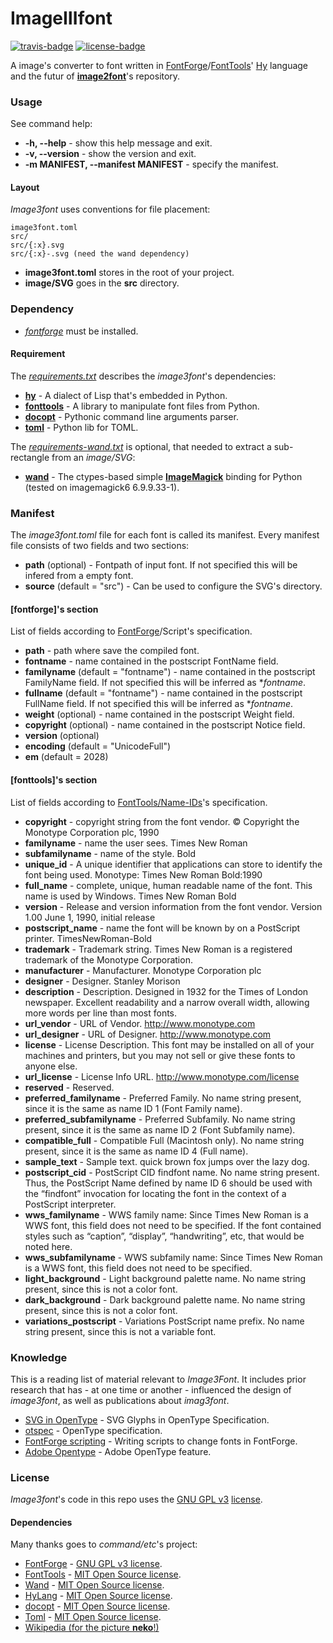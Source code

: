 # ImageⅢfont
[![travis-badge][]][travis] [![license-badge][]][license]

A image's converter to font written in [FontForge](https://github.com/fontforge/fontforge)/[FontTools](https://github.com/fonttools/fonttools)' [Hy](https://github.com/hylang/hy) language and the futur of [**image2font**](https://github.com/limaconoob/Image2font/)'s repository.

[travis-badge]: https://travis-ci.org/adjivas/Image3font.svg?branch=master&style=flat
[travis]: https://travis-ci.org/adjivas/Image3font
[license-badge]: http://img.shields.io/badge/license-GPLv3-blue.svg?style=flat-square
[license]: https://github.com/limaconoob/Image2font/blob/master/LICENSE

### Usage
See command help:
* **-h, --help** - show this help message and exit.
* **-v, --version** - show the version and exit.
* **-m MANIFEST, --manifest MANIFEST** - specify the manifest.

#### Layout
*Image3font* uses conventions for file placement:
```
image3font.toml
src/
src/{:x}.svg
src/{:x}-.svg (need the wand dependency)
```
* **image3font.toml** stores in the root of your project.
* **image/SVG** goes in the **src** directory.

### Dependency
* [*fontforge*](https://github.com/fontforge/fontforge) must be installed.
#### Requirement
The [*requirements.txt*](requirements.txt) describes the *image3font*'s dependencies:
* [**hy**](https://github.com/hylang/hy) - A dialect of Lisp that's embedded in Python.
* [**fonttools**](https://github.com/fonttools/fonttools) - A library to manipulate font files from Python.
* [**docopt**](https://github.com/docopt/docopt) - Pythonic command line arguments parser.
* [**toml**](https://github.com/uiri/toml) - Python lib for TOML.

The [*requirements-wand.txt*](requirements-wand.txt) is optional, that needed to extract a sub-rectangle from an *image/SVG*:
* [**wand**](https://github.com/dahlia/wand) - The ctypes-based simple [**ImageMagick**](https://github.com/ImageMagick/ImageMagick) binding for Python (tested on imagemagick6 6.9.9.33-1).

### Manifest
The *image3font.toml* file for each font is called its manifest. Every manifest file consists of two fields and two sections:
* **path** (optional) - Fontpath of input font. If not specified this will be infered from a empty font.
* **source** (default = "src") - Can be used to configure the SVG's directory.
#### [fontforge]'s section
List of fields according to [FontForge](https://fontforge.github.io/en-US/documentation/scripting/native)/Script's specification.
* **path** - path where save the compiled font.
* **fontname** - name contained in the postscript FontName field.
* **familyname** (default = "fontname") - name contained in the postscript FamilyName field. If not specified this will be inferred as **fontname*.
* **fullname** (default = "fontname") - name contained in the postscript FullName field. If not specified this will be inferred as **fontname*.
* **weight** (optional) - name contained in the postscript Weight field.
* **copyright** (optional) - name contained in the postscript Notice field.
* **version** (optional)
* **encoding** (default = "UnicodeFull")
* **em** (default = 2028)
#### [fonttools]'s section
List of fields according to [FontTools/Name-IDs](https://www.microsoft.com/typography/otspec/name.htm#nameIDs)'s specification.
* **copyright** - copyright string from the font vendor. © Copyright the Monotype Corporation plc, 1990
* **familyname** - name the user sees. Times New Roman
* **subfamilyname** - name of the style. Bold
* **unique_id** - A unique identifier that applications can store to identify the font being used. Monotype: Times New Roman Bold:1990
* **full_name** - complete, unique, human readable name of the font. This name is used by Windows. Times New Roman Bold
* **version** - Release and version information from the font vendor. Version 1.00 June 1, 1990, initial release
* **postscript_name** - name the font will be known by on a PostScript printer. TimesNewRoman-Bold
* **trademark** - Trademark string. Times New Roman is a registered trademark of the Monotype Corporation.
* **manufacturer** - Manufacturer. Monotype Corporation plc
* **designer** - Designer. Stanley Morison
* **description** - Description. Designed in 1932 for the Times of London newspaper. Excellent readability and a narrow overall width, allowing more words per line than most fonts.
* **url_vendor** - URL of Vendor. http://www.monotype.com
* **url_designer** - URL of Designer. http://www.monotype.com
* **license** - License Description. This font may be installed on all of your machines and printers, but you may not sell or give these fonts to anyone else.
* **url_license** - License Info URL. http://www.monotype.com/license
* **reserved** - Reserved.
* **preferred_familyname** - Preferred Family. No name string present, since it is the same as name ID 1 (Font Family name).
* **preferred_subfamilyname** - Preferred Subfamily. No name string present, since it is the same as name ID 2 (Font Subfamily name).
* **compatible_full** - Compatible Full (Macintosh only). No name string present, since it is the same as name ID 4 (Full name).
* **sample_text** - Sample text. quick brown fox jumps over the lazy dog.
* **postscript_cid** - PostScript CID findfont name. No name string present. Thus, the PostScript Name defined by name ID 6 should be used with the “findfont” invocation for locating the font in the context of a PostScript interpreter.
* **wws_familyname** - WWS family name: Since Times New Roman is a WWS font, this field does not need to be specified. If the font contained styles such as “caption”, “display”, “handwriting”, etc, that would be noted here.
* **wws_subfamilyname** - WWS subfamily name: Since Times New Roman is a WWS font, this field does not need to be specified.
* **light_background** - Light background palette name. No name string present, since this is not a color font.
* **dark_background** - Dark background palette name. No name string present, since this is not a color font.
* **variations_postscript** - Variations PostScript name prefix. No name string present, since this is not a variable font.

### Knowledge
This is a reading list of material relevant to *Image3Font*. It includes prior research that has - at one time or another - influenced the design of *image3font*, as well as publications about *imag3font*.
* [SVG in OpenType](https://www.w3.org/2013/10/SVG_in_OpenType) - SVG Glyphs in OpenType Specification.
* [otspec](https://www.microsoft.com/typography/otspec) - OpenType specification.
* [FontForge scripting](https://fontforge.github.io/en-US/documentation/scripting/native) - Writing scripts to change fonts in FontForge.
* [Adobe Opentype](http://www.adobe.com/devnet/opentype/afdko/topic_feature_file_syntax.html) - Adobe OpenType feature.

### License
*Image3font*'s code in this repo uses the [GNU GPL v3](http://www.gnu.org/licenses/gpl-3.0.html) [license](https://raw.githubusercontent.com/adjivas/Image3font/master/LICENSE).

#### Dependencies
Many thanks goes to *command/etc*'s project:
* [FontForge](https://github.com/fontforge/fontforge) - [GNU GPL v3 license](https://github.com/fontforge/fontforge/blob/master/LICENSE).
* [FontTools](https://github.com/fonttools/fonttools) - [MIT Open Source license](https://github.com/fonttools/fonttools/blob/master/LICENSE).
* [Wand](https://github.com/dahlia/wand) - [MIT Open Source license](https://github.com/dahlia/wand/blob/master/LICENSE).
* [HyLang](https://github.com/hylang/hy) - [MIT Open Source license](https://github.com/hylang/hy/blob/master/LICENSE).
* [docopt](https://github.com/docopt/docopt) - [MIT Open Source license](https://github.com/docopt/docopt/blob/master/LICENSE-MIT).
* [Toml](https://github.com/uiri/toml) - [MIT Open Source license](https://github.com/uiri/toml/blob/master/LICENSE).
* [Wikipedia (for the picture **neko**!)](https://en.wikipedia.org/wiki/Catgirl)
